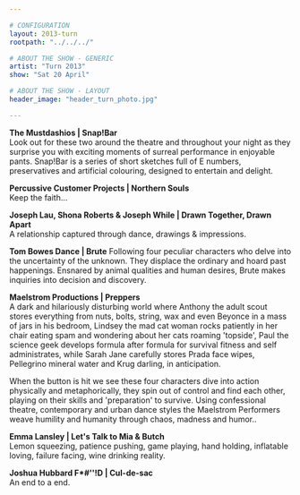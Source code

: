 ```yaml
---

# CONFIGURATION
layout: 2013-turn
rootpath: "../../../"

# ABOUT THE SHOW - GENERIC
artist: "Turn 2013"
show: "Sat 20 April"

# ABOUT THE SHOW - LAYOUT
header_image: "header_turn_photo.jpg"

---
```


**The Mustdashios	| Snap!Bar**    
Look out for these two around the theatre and throughout your night as they surprise you with exciting moments of surreal performance in enjoyable pants. Snap!Bar is a series of short sketches full of E numbers, preservatives and artificial colouring, designed to entertain and delight.    

**Percussive Customer Projects | Northern Souls**   
Keep the faith...    

**Joseph Lau, Shona Roberts & Joseph While | Drawn Together, Drawn Apart**    
A relationship captured through dance, drawings & impressions.     

**Tom Bowes Dance | Brute**
Following four peculiar characters who delve into the uncertainty of the unknown. They displace the ordinary and hoard past happenings. Ensnared by animal qualities and human desires, Brute makes inquiries into decision and discovery.    
**Maelstrom Productions | Preppers**    
A dark and hilariously disturbing world where Anthony the adult scout stores everything from nuts, bolts, string, wax and even Beyonce in a mass of jars in his bedroom, Lindsey the mad cat woman rocks patiently in her chair eating spam and wondering about her cats roaming 'topside', Paul the science geek develops formula after formula for survival fitness and self administrates, while Sarah Jane carefully stores Prada face wipes, Pellegrino mineral water and Krug darling, in anticipation.    

When the button is hit we see these four characters dive into action physically and metaphorically, they spin out of control and find each other, playing on their skills and 'preparation' to survive. Using confessional theatre, contemporary and urban dance styles the Maelstrom Performers weave humility and humanity through chaos, madness and humor..   
**Emma Lansley | Let's Talk to Mia & Butch**    
Lemon squeezing, patience pushing, game playing, hand holding, inflatable loving, failure facing, wine drinking reality.    
    
**Joshua Hubbard F\*#''!D	| Cul-de-sac**    
An end to a end.    
